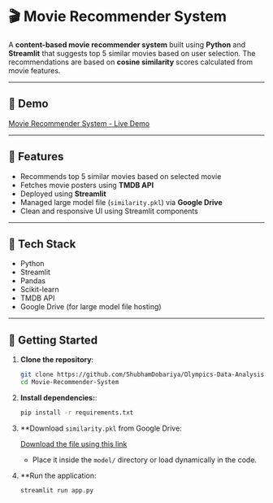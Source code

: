 # 🎬 Movie Recommender System

A **content-based movie recommender system** built using **Python** and **Streamlit** that suggests top 5 similar movies based on user selection. The recommendations are based on **cosine similarity** scores calculated from movie features.

---

## 🚀 Demo

[Movie Recommender System - Live Demo](https://shubhamdobariya-movie-recommender-system-app-ogly9n.streamlit.app/)

---

## 📌 Features

- Recommends top 5 similar movies based on selected movie
- Fetches movie posters using **TMDB API**
- Deployed using **Streamlit**
- Managed large model file (`similarity.pkl`) via **Google Drive**
- Clean and responsive UI using Streamlit components

---

## 🧠 Tech Stack

- Python
- Streamlit
- Pandas
- Scikit-learn
- TMDB API
- Google Drive (for large model file hosting)

---

## 🚀 Getting Started

1. **Clone the repository**:

   ```bash
   git clone https://github.com/ShubhamDobariya/Olympics-Data-Analysis.git
   cd Movie-Recommender-System

2. **Install dependencies:**:

   ```bash
   pip install -r requirements.txt

3. **Download `similarity.pkl` from Google Drive:

   [Download the file using this link](https://drive.google.com/file/d/1lI64w0WwHN2SWI5kNrmufp_Ys_qpzaZs/view?usp=sharing)

   - Place it inside the `model/` directory or load dynamically in the code.

   
5. **Run the application:

   ```bash
   streamlit run app.py
